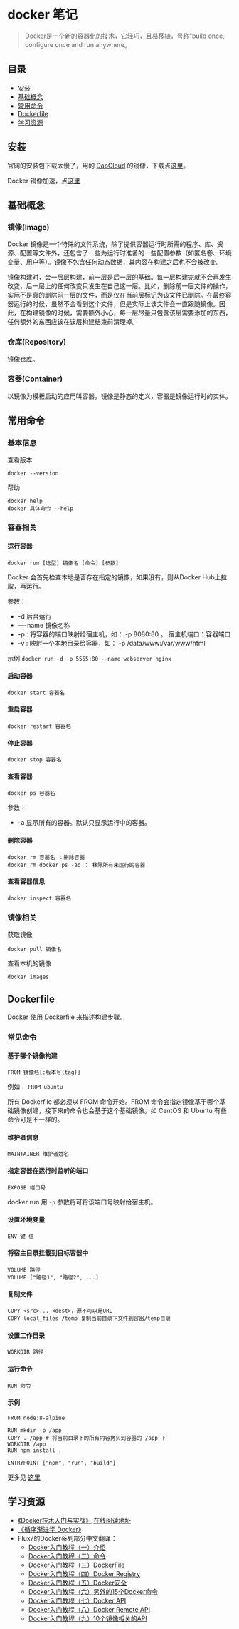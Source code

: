# docker 笔记
> Docker是一个新的容器化的技术，它轻巧，且易移植，号称“build once, configure once and run anywhere。

## 目录
* [安装](#install)
* [基础概念](#term)
* [常用命令](#command)
* [Dockerfile](#Dockerfile)
* [学习资源](#resource)

## <a name="#install"></a>安装
官网的安装包下载太慢了，用的 [DaoCloud](https://www.daocloud.io/) 的镜像，下载点[这里](http://get.daocloud.io/)。

Docker 镜像加速，点[这里](http://guide.daocloud.io/dcs/docker-9153151.html)

## <a name="#term"></a>基础概念
### 镜像(Image)
Docker 镜像是一个特殊的文件系统，除了提供容器运行时所需的程序、库、资源、配置等文件外，还包含了一些为运行时准备的一些配置参数（如匿名卷、环境变量、用户等）。镜像不包含任何动态数据，其内容在构建之后也不会被改变。

镜像构建时，会一层层构建，前一层是后一层的基础。每一层构建完就不会再发生改变，后一层上的任何改变只发生在自己这一层。比如，删除前一层文件的操作，实际不是真的删除前一层的文件，而是仅在当前层标记为该文件已删除。在最终容器运行的时候，虽然不会看到这个文件，但是实际上该文件会一直跟随镜像。因此，在构建镜像的时候，需要额外小心，每一层尽量只包含该层需要添加的东西，任何额外的东西应该在该层构建结束前清理掉。

### 仓库(Repository)
镜像仓库。

### 容器(Container)
以镜像为模板启动的应用叫容器。镜像是静态的定义，容器是镜像运行时的实体。

## <a name="#command">常用命令</a>
### 基本信息
查看版本
```
docker --version
```

帮助
```
docker help
docker 具体命令 --help
```

### 容器相关
#### 运行容器
```
docker run [选型] 镜像名 [命令] [参数]
```

Docker 会首先检查本地是否存在指定的镜像，如果没有，则从Docker Hub上拉取，再运行。

参数：
* -d 后台运行
* —-name 镜像名称
* -p : 将容器的端口映射给宿主机，如： -p 8080:80  。 宿主机端口：容器端口
* -v : 映射一个本地目录给容器，如： -p /data/www:/var/www/html

示例:`docker run -d -p 5555:80 --name webserver nginx`

#### 启动容器
```
docker start 容器名
```

#### 重启容器
```
docker restart 容器名
```

#### 停止容器
```
docker stop 容器名
```

#### 查看容器
```
docker ps 容器名
```

参数：
* -a  显示所有的容器。默认只显示运行中的容器。


#### 删除容器
```
docker rm 容器名 ：删除容器
docker rm docker ps -aq ： 移除所有未运行的容器
```

#### 查看容器信息
```
docker inspect 容器名
```

### 镜像相关
获取镜像
```
docker pull 镜像名
```

查看本机的镜像
```
docker images
```

## <a name="#Dockerfile">Dockerfile</a>
Docker 使用 Dockerfile 来描述构建步骤。

### 常见命令
#### 基于哪个镜像构建
```
FROM 镜像名[:版本号(tag)]
```

例如： `FROM ubuntu`

所有 Dockerfile 都必须以 FROM 命令开始。FROM 命令会指定镜像基于哪个基础镜像创建，接下来的命令也会基于这个基础镜像。如 CentOS 和 Ubuntu 有些命令可是不一样的。

#### 维护者信息
```
MAINTAINER 维护者姓名 
```

#### 指定容器在运行时监听的端口
```
EXPOSE 端口号
```

docker run 用 `-p` 参数将可将该端口号映射给宿主机。

#### 设置环境变量
```
ENV 键 值
```

#### 将宿主目录挂载到目标容器中
```
VOLUME 路径
VOLUME ["路径1", "路径2", ...]
```

#### 复制文件
```
COPY <src>... <dest>，源不可以是URL
COPY local_files /temp 复制当前目录下文件到容器/temp目录
```

#### 设置工作目录
```
WORKDIR 路径
```

#### 运行命令
```
RUN 命令
```

#### 示例
```
FROM node:8-alpine

RUN mkdir -p /app
COPY . /app # 将当前目录下的所有内容拷贝到容器的 /app 下
WORKDIR /app
RUN npm install .

ENTRYPOINT ["npm", "run", "build"]
```


更多见 [这里](http://guide.daocloud.io/dcs/dockerfile-9153584.html)


## <a name="#resoure">学习资源</a>
* [《Docker技术入门与实战》](https://item.jd.com/12121728.html) [在线阅读地址](https://www.gitbook.com/book/yeasy/docker_practice/details)
* [《循序渐进学 Docker》](https://item.jd.com/12015655.html)
* Flux7的Docker系列部分中文翻译：
  * [Docker入门教程（一）介绍](http://dockone.io/article/101)
  * [Docker入门教程（二）命令](http://dockone.io/article/102)
  * [Docker入门教程（三）DockerFile](http://dockone.io/article/103)
  * [Docker入门教程（四）Docker Registry](http://dockone.io/article/104)
  * [Docker入门教程（五）Docker安全](http://dockone.io/article/105)
  * [Docker入门教程（六）另外的15个Docker命令](http://dockone.io/article/106)
  * [Docker入门教程（七）Docker API](http://dockone.io/article/107)
  * [Docker入门教程（八）Docker Remote API](http://dockone.io/article/109)
  * [Docker入门教程（九）10个镜像相关的API](http://dockone.io/article/110)